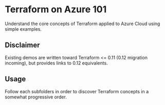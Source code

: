 # Terraform on Azure 101
Understand the core concepts of Terraform applied to Azure Cloud using simple examples.

## Disclaimer
Existing demos are written toward Terraform <= 0.11 (0.12 migration incoming), but provides links to 0.12 equivalents.

## Usage
Follow each subfolders in order to discover Terraform concepts in a somewhat progressive order.
